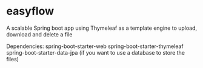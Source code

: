 # easyflow
A scalable Spring boot app using Thymeleaf as a template engine to upload, download and delete a file



Dependencies:
spring-boot-starter-web
spring-boot-starter-thymeleaf
spring-boot-starter-data-jpa (if you want to use a database to store the files)


